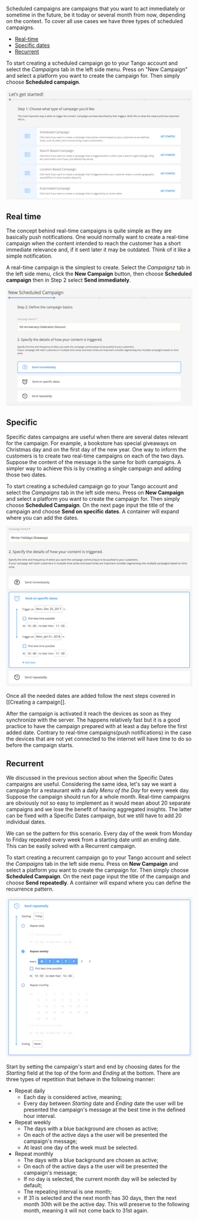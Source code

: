 Scheduled campaigns are campaigns that you want to act immediately or sometime in the future, be it today or several month from now, depending on the context. To cover all use cases we have three types of scheduled campaigns.

* [Real-time](#real-time)
* [Specific dates](#specific)
* [Recurrent](#recurrent)

To start creating  a scheduled campaign go to your Tango  account and select the *Campaigns* tab in the left side menu. Press on "New Campaign" and select a platform you want to create the campaign for. Then simply choose **Scheduled campaign**.

![Scheduled campaigns type](../../images/content/scheduled-campaigns-type.png)

## Real time

The concept behind real-time campaigns is quite simple as they are basically push notifications. One would normally want to create a real-time campaign when the content intended to reach the customer has a short immediate relevance and, if it sent later it may be outdated. Think of it like a simple notification.

A real-time campaign is the simplest to create. Select the *Campaignz* tab in the left side menu, click the **New Campaign** button, then choose **Scheduled campaign** then in Step 2 select **Send immediately**. 

![Scheduled campaigns real-time type](../../images/content/create-campaign-step-details.png)

## Specific

Specific dates campaigns are useful when there are several dates relevant for the campaign. For example, a bookstore has special giveaways on Christmas day and on the first day of the new year. One way to inform the customers is to create two real-time campaigns on each of the two days. Suppose the content of the message is the same for both campaigns. A simpler way to achieve this is by creating a single campaign and adding those two dates. 

To start creating a scheduled campaign go to your Tango account and select the *Campaigns* tab in the left side menu. Press on **New Campaign** and select a platform you want to create the campaign for. Then simply choose **Scheduled Campaign**. On the next page input the title of the campaign and choose **Send on specific dates**. A container will expand where you can add the dates.

![Specific dates campaign](../../images/content/specific-dates-campaign-details.png) 

Once all the needed dates are added follow the next steps covered in [[Creating a campaign]]. 

After the campaign is activated it reach the devices as soon as they synchronize with the server. The happens relatively fast but it is a good practice to have the campaign prepared with at least a day before the first added date. Contrary to real-time campaigns(push notifications) in the case the devices that are not yet connected to the internet will have time to do so before the campaign starts.

## Recurrent

We discussed in the previous section about when the Specific Dates campaigns are useful. Considering the same idea, let's say we want a campaign for a restaurant with a daily *Menu of the Day* for every week day. Suppose the campaign should run for a whole month. Real-time campaigns are obviously not so easy to implement as it would mean about 20 separate campaigns and we lose the benefit of having aggregated insights. The latter can be fixed with a Specific Dates campaign, but we still have to add 20 individual dates.

We can se the pattern for this scenario. Every day of the week from Monday to Friday repeated every week from a starting date until an ending date. This can be easily solved with a Recurrent campaign.

To start creating a recurrent campaign go to your Tango account and select the *Campaigns* tab in the left side menu. Press on **New Campaign** and select a platform you want to create the campaign for. Then simply choose **Scheduled Campaign**. On the next page input the title of the campaign and choose **Send repeatedly**. A container will expand where you can define the recurrence pattern.

![Recurrent campaign details](../../images/content/recurrent-campaign-details.png)

Start by setting the campaign's start and end by choosing dates for the *Starting* field at the top of the form and *Ending* at the bottom. There are three types of repetition that behave in the following manner:

* Repeat daily
    * Each day is considered active, meaning;
    * Every day between *Starting* date and *Ending* date the user will be presented the campaign's message at the best time in the defined hour interval.
* Repeat weekly
    * The days with a blue background are chosen as active;
    * On each of the active days a the user will be presented the campaign's message;
    * At least one day of the week must be selected.
* Repeat monthly
    * The days with a blue background are chosen as active;
    * On each of the active days a the user will be presented the campaign's message;
    * If no day is selected, the current month day will be selected by default;
    * The repeating interval is one month;
    * If 31 is selected and the next month has 30 days, then the next month 30th will be the active day. This will preserve to the following month, meaning it will not come back to 31st again. 
